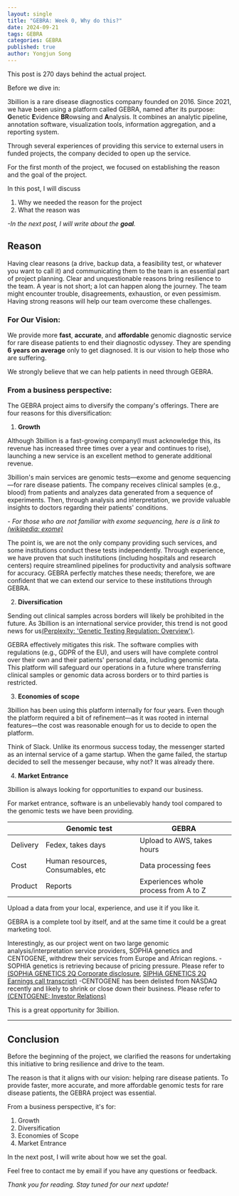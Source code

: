 ```yaml
---
layout: single
title: "GEBRA: Week 0, Why do this?"
date: 2024-09-21
tags: GEBRA
categories: GEBRA
published: true
author: Yongjun Song
---
```

This post is 270 days behind the actual project.

Before we dive in:

3billion is a rare disease diagnostics company founded on 2016. Since 2021, we have been using a platform called GEBRA, named after its purpose: **G**enetic **E**vidence **BR**owsing and **A**nalysis. It combines an analytic pipeline, annotation software, visualization tools, information aggregation, and a reporting system.

Through several experiences of providing this service to external users in funded projects, the company decided to open up the service.

For the first month of the project, we focused on establishing the reason and the goal of the project.

In this post, I will discuss 
1. Why we needed the reason for the project
2. What the reason was

*-In the next post, I will write about the **goal**.*

## Reason

Having clear reasons (a drive, backup data, a feasibility test, or whatever you want to call it) and communicating them to the team is an essential part of project planning. Clear and unquestionable reasons bring resilience to the team. A year is not short; a lot can happen along the journey. The team might encounter trouble, disagreements, exhaustion, or even pessimism. Having strong reasons will help our team overcome these challenges.

### For Our Vision:

We provide more  **fast**, **accurate**, and **affordable** genomic diagnostic service for rare disease patients to end their diagnostic odyssey. They are spending **6 years on average** only to get diagnosed. It is our vision to help those who are suffering. 

We strongly believe that we can help patients in need through GEBRA.

### From a business perspective:

The GEBRA project aims to diversify the company's offerings. There are four reasons for this diversification:

1. **Growth**

Although 3billion is a fast-growing company(I must acknowledge this, its revenue has increased three times over a year and continues to rise), launching a new service is an excellent method to generate additional revenue.

3billion's main services are genomic tests—exome and genome sequencing—for rare disease patients. The company receives clinical samples (e.g., blood) from patients and analyzes data generated from a sequence of experiments. Then, through analysis and interpretation, we provide valuable insights to doctors regarding their patients' conditions. 

*- For those who are not familiar with exome sequencing, here is a link to [(wikipedia: exome)](https://en.wikipedia.org/wiki/Exome)*

The point is, we are not the only company providing such services, and some institutions conduct these tests independently. Through experience, we have proven that such institutions (including hospitals and research centers) require streamlined pipelines for productivity and analysis software for accuracy. GEBRA perfectly matches these needs; therefore, we are confident that we can extend our service to these institutions through GEBRA.

2. **Diversification**

Sending out clinical samples across borders will likely be prohibited in the future. As 3billion is an international service provider, this trend is not good news for us[(Perplexity: 'Genetic Testing Regulation: Overview')](https://www.perplexity.ai/page/genetic-testing-regulation-ove-Pn2xwYA9TyymvwOrbPQbYQ).

GEBRA effectively mitigates this risk. The software complies with regulations (e.g., GDPR of the EU), and users will have complete control over their own and their patients' personal data, including genomic data. This platform will safeguard our operations in a future where transferring clinical samples or genomic data across borders or to third parties is restricted.

3. **Economies of scope**

3billion has been using this platform internally for four years. Even though the platform required a bit of refinement—as it was rooted in internal features—the cost was reasonable enough for us to decide to open the platform.

Think of Slack. Unlike its enormous success today, the messenger started as an internal service of a game startup. When the game failed, the startup decided to sell the messenger because, why not? It was already there.

4. **Market Entrance**

3billion is always looking for opportunities to expand our business.

For market entrance, software is an unbelievably handy tool compared to the genomic tests we have been providing.
 

|  | Genomic test | GEBRA |
|-------|--------|---------|
| Delivery | Fedex, takes days | Upload to AWS, takes hours |
| Cost | Human resources, Consumables, etc | Data processing fees |
| Product | Reports | Experiences whole process from A to Z |

Upload a data from your local, experience, and use it if you like it.

GEBRA is a complete tool by itself, and at the same time it could be a great marketing tool.

Interestingly, as our project went on two large genomic analysis/interpretation service providers, SOPHIA genetics and CENTOGENE, withdrew their services from Europe and African regions.
 -SOPHIA genetics is retrieving because of pricing pressure. Please refer to [(SOPHiA GENETICS 2Q Corporate disclosure](https://www.sophiagenetics.com/press-releases/sophia-genetics-reports-second-quarter-2024-results/), [SIPHiA GENETICS 2Q Earnings call transcript)](https://seekingalpha.com/article/4711056-sophia-genetics-sa-soph-q2-2024-earnings-call-transcript)
 -CENTOGENE has been delisted from NASDAQ recently and likely to shrink or close down their business. Please refer to [(CENTOGENE: Investor Relations)](https://investors.centogene.com/)

 This is a great opportunity for 3billion.

--------------------

## Conclusion

Before the beginning of the project, we clarified the reasons for undertaking this initiative to bring resilience and drive to the team.

The reason is that it aligns with our vision: helping rare disease patients. To provide faster, more accurate, and more affordable genomic tests for rare disease patients, the GEBRA project was essential.

From a business perspective, it's for:

1. Growth
2. Diversification
3. Economies of Scope
4. Market Entrance

In the next post, I will write about how we set the goal.

Feel free to contact me by email if you have any questions or feedback.

*Thank you for reading. Stay tuned for our next update!*
